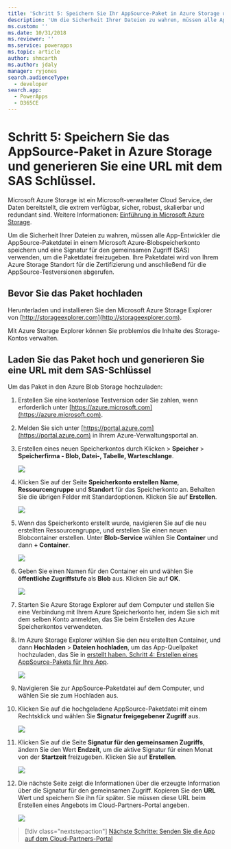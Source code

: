 ```yaml
---
title: 'Schritt 5: Speichern Sie Ihr AppSource-Paket in Azure Storage und generieren Sie eine URL mit SAS-Schlüssel (Common Data Service) | Microsoft Docs'
description: 'Um die Sicherheit Ihrer Dateien zu wahren, müssen alle App-Entwickler die AppSource-Paketdatei in einem Microsoft Azure-Blobspeicherkonto speichern und eine Signatur für den gemeinsamen Zugriff (SAS) verwenden, um die Paketdatei freizugeben. Ihre Paketdatei wird von Ihrem Azure Storage Standort für die Zertifizierung und anschließend für die AppSource-Testversionen abgerufen.'
ms.custom: ''
ms.date: 10/31/2018
ms.reviewer: ''
ms.service: powerapps
ms.topic: article
author: shmcarth
ms.author: jdaly
manager: ryjones
search.audienceType:
  - developer
search.app:
  - PowerApps
  - D365CE
---
```

# <a name="step-5-store-your-appsource-package-on-azure-storage-and-generate-a-url-with-sas-key"></a>Schritt 5: Speichern Sie das AppSource-Paket in Azure Storage und generieren Sie eine URL mit dem SAS  Schlüssel.

Microsoft Azure Storage ist ein Microsoft-verwalteter Cloud Service, der Daten bereitstellt, die extrem verfügbar, sicher, robust, skalierbar und redundant sind. Weitere Informationen: [Einführung in Microsoft Azure Storage](https://docs.microsoft.com/azure/storage/common/storage-introduction).

Um die Sicherheit Ihrer Dateien zu wahren, müssen alle App-Entwickler die AppSource-Paketdatei in einem Microsoft Azure-Blobspeicherkonto speichern und eine Signatur für den gemeinsamen Zugriff (SAS) verwenden, um die Paketdatei freizugeben. Ihre Paketdatei wird von Ihrem Azure Storage Standort für die Zertifizierung und anschließend für die AppSource-Testversionen abgerufen.

## <a name="before-you-upload-your-package"></a>Bevor Sie das Paket hochladen

Herunterladen und installieren Sie den Microsoft Azure Storage Explorer von [http://storageexplorer.com](http://storageexplorer.com).

Mit Azure Storage Explorer können Sie problemlos die Inhalte des Storage-Kontos verwalten.

## <a name="upload-your-package-and-generate-a-url-with-sas-key"></a>Laden Sie das Paket hoch und generieren Sie eine URL mit dem SAS-Schlüssel

Um das Paket in den Azure Blob Storage hochzuladen:

1. Erstellen Sie eine kostenlose Testversion oder Sie zahlen, wenn erforderlich unter [https://azure.microsoft.com](https://azure.microsoft.com).
2. Melden Sie sich unter [https://portal.azure.com](https://portal.azure.com) in Ihrem Azure-Verwaltungsportal an.
3. Erstellen eines neuen Speicherkontos durch Klicken > **Speicher** > **Speicherfirma - Blob, Datei-, Tabelle, Warteschlange**.
    
   ![](media/appsource-storageaccount-pic1.png)

4. Klicken Sie auf der Seite **Speicherkonto erstellen** **Name**, **Ressourcengruppe** und **Standort** für das Speicherkonto an. Behalten Sie die übrigen Felder mit Standardoptionen. Klicken Sie auf **Erstellen**. 

   ![](media/appsource-storageaccount-pic2.png)
 
  
5. Wenn das Speicherkonto erstellt wurde, navigieren Sie auf die neu erstellten Ressourcengruppe, und erstellen Sie einen neuen Blobcontainer erstellen. Unter **Blob-Service** wählen Sie **Container** und dann **+ Container**.

   ![](media/appsource-storageaccount-pic3.png)

6. Geben Sie einen Namen für den Container ein und wählen Sie **öffentliche Zugriffstufe** als **Blob** aus. Klicken Sie auf **OK**.

   ![](media/appsource-storageaccount-pic4.png)

7. Starten Sie Azure Storage Explorer auf dem Computer und stellen Sie eine Verbindung mit Ihrem Azure Speicherkonto her, indem Sie sich mit dem selben Konto anmelden, das Sie beim Erstellen des Azure Speicherkontos verwendeten.

8. Im Azure Storage Explorer wählen Sie den neu erstellten Container, und dann **Hochladen** > **Dateien hochladen**, um das App-Quellpaket hochzuladen, das Sie in [ erstellt haben. Schritt 4: Erstellen eines AppSource-Pakets für Ihre App](create-package-app-appsource.md). 

   ![](media/appsource-storageaccount-pic5.png)

9. Navigieren Sie zur AppSource-Paketdatei auf dem Computer, und wählen Sie sie zum Hochladen aus.

10. Klicken Sie auf die hochgeladene AppSource-Paketdatei mit einem Rechtsklick und wählen Sie **Signatur freigegebener Zugriff** aus.

    ![](media/appsource-storageaccount-pic6.png)

11. Klicken Sie auf die Seite **Signatur für den gemeinsamen Zugriffs**, ändern Sie den Wert **Endzeit**, um die aktive Signatur für einen Monat von der **Startzeit** freizugeben. Klicken Sie auf **Erstellen**.

    ![](media/appsource-storageaccount-pic7.png)

12. Die nächste Seite zeigt die Informationen über die erzeugte Information über die Signatur für den gemeinsamen Zugriff. Kopieren Sie den **URL** Wert und speichern Sie ihn für später. Sie müssen diese URL beim Erstellen eines Angebots im Cloud-Partners-Portal angeben.

    ![](media/appsource-storageaccount-pic8.png)


> [!div class="nextstepaction"]
> [Nächste Schritte: Senden Sie die App auf dem Cloud-Partners-Portal](next-steps-submit-app-cloud-partner-portal.md)